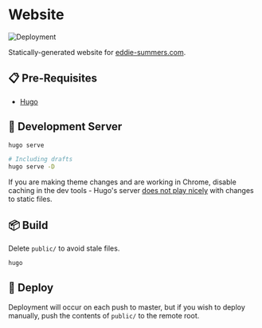 # Website

![Deployment](https://github.com/esummers1/eddie-summers-com/workflows/Deployment/badge.svg)

Statically-generated website for [eddie-summers.com](https://eddie-summers.com).

## :clipboard: Pre-Requisites

- [Hugo](https://gohugo.io/getting-started/quick-start/#step-1-install-hugo)

## :running: Development Server

```bash
hugo serve

# Including drafts
hugo serve -D
```

If you are making theme changes and are working in Chrome, disable caching in the dev tools - Hugo's server [does not play nicely](https://discourse.gohugo.io/t/static-css-changes-no-updating-browser-cache-with-hugo-serve/16169) with changes to static files.

## :package: Build

Delete `public/` to avoid stale files.

```bash
hugo
```

## :pray: Deploy

Deployment will occur on each push to master, but if you wish to deploy manually, push the contents of `public/` to the remote root.
